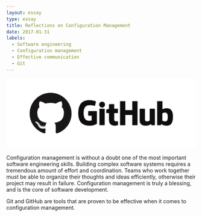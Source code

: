 ```yaml
---
layout: essay
type: essay
title: Reflections on Configuration Management
date: 2017-01-31
labels:
  - Software engineering
  - Configuration management
  - Effective communication
  - Git
---
```


<img class="ui centered huge image" src="/images/github.png">

Configuration management is without a doubt one of the most important software engineering skills.  Building complex software systems requires a tremendous amount of effort and coordination.  Teams who work together must be able to organize their thoughts and ideas efficiently, otherwise their project may result in failure.  Configuration management is truly a blessing, and is the core of software development.

Git and GitHub are tools that are proven to be effective when it comes to configuration management.  
